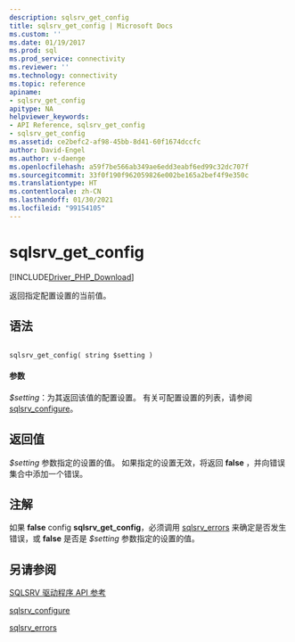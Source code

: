 ```yaml
---
description: sqlsrv_get_config
title: sqlsrv_get_config | Microsoft Docs
ms.custom: ''
ms.date: 01/19/2017
ms.prod: sql
ms.prod_service: connectivity
ms.reviewer: ''
ms.technology: connectivity
ms.topic: reference
apiname:
- sqlsrv_get_config
apitype: NA
helpviewer_keywords:
- API Reference, sqlsrv_get_config
- sqlsrv_get_config
ms.assetid: ce2befc2-af98-45bb-8d41-60f1674dccfc
author: David-Engel
ms.author: v-daenge
ms.openlocfilehash: a59f7be566ab349ae6edd3eabf6ed99c32dc707f
ms.sourcegitcommit: 33f0f190f962059826e002be165a2bef4f9e350c
ms.translationtype: HT
ms.contentlocale: zh-CN
ms.lasthandoff: 01/30/2021
ms.locfileid: "99154105"
---
```

# <a name="sqlsrv_get_config"></a>sqlsrv_get_config
[!INCLUDE[Driver_PHP_Download](../../includes/driver_php_download.md)]

返回指定配置设置的当前值。  
  
## <a name="syntax"></a>语法  
  
```  
  
sqlsrv_get_config( string $setting )  
```  
  
#### <a name="parameters"></a>参数  
*$setting*：为其返回该值的配置设置。 有关可配置设置的列表，请参阅 [sqlsrv_configure](../../connect/php/sqlsrv-configure.md)。  
  
## <a name="return-value"></a>返回值  
*$setting* 参数指定的设置的值。 如果指定的设置无效，将返回 **false** ，并向错误集合中添加一个错误。  
  
## <a name="remarks"></a>注解  
如果 **false** config **sqlsrv_get_config**，必须调用 [sqlsrv_errors](../../connect/php/sqlsrv-errors.md) 来确定是否发生错误，或 **false** 是否是 *$setting* 参数指定的设置的值。  
  
## <a name="see-also"></a>另请参阅  
[SQLSRV 驱动程序 API 参考](../../connect/php/sqlsrv-driver-api-reference.md)  

[sqlsrv_configure](../../connect/php/sqlsrv-configure.md)  

[sqlsrv_errors](../../connect/php/sqlsrv-errors.md)  
  
